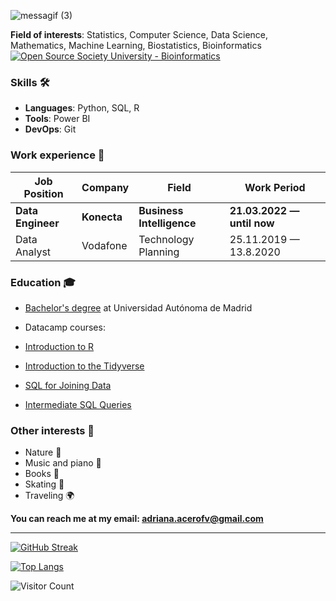 
<p align="center">

![messagif (3)](https://user-images.githubusercontent.com/91780726/205495218-11ae604c-43e0-4be6-b4a6-b82f4176dd98.gif)

</p>

**Field of interests**: Statistics, Computer Science, Data Science, Mathematics, Machine Learning, Biostatistics, Bioinformatics [![Open Source Society University - Bioinformatics ](https://img.shields.io/badge/OSSU-bioinformatics-blue.svg)](https://github.com/open-source-society/bioinformatics)



### Skills 🛠️
- **Languages**: Python, SQL, R
- **Tools**: Power BI
- **DevOps**: Git

### Work experience 👔
| Job Position                 | Company            | Field                        | Work Period                |
| ---------------------------- | ------------------ | ---------------------------- | -------------------------- |
| **Data Engineer**                | **Konecta**    | **Business Intelligence**                   | **21.03.2022 — until now** |
| Data Analyst     | Vodafone     | Technology Planning        | 25.11.2019 — 13.8.2020    |


### Education 🎓
- [Bachelor's degree](https://github.com/AdrianaAceroFV/AdrianaAceroFV/files/10148742/title.pdf)
 at Universidad Autónoma de Madrid 
- Datacamp courses:

 - [Introduction to R](https://www.datacamp.com/statement-of-accomplishment/course/70694779293d074d0f7be9138a41586d158e6fba)
 - [Introduction to the Tidyverse](https://www.datacamp.com/statement-of-accomplishment/course/7b853d6ab4309fdff89a27b3284bb190fb1359fc)
 - [SQL for Joining Data](https://www.datacamp.com/statement-of-accomplishment/course/a24744e4e6c38a3e420b6bce03a7ed8ca48e376f)
 - [Intermediate SQL Queries](https://www.datacamp.com/statement-of-accomplishment/course/5504c102f2578467596065d68c85663c02ab322e)

### Other interests 👀
- Nature :seedling:
- Music and piano :musical_keyboard:
- Books :book:
- Skating :ski:
- Traveling :earth_africa:

**You can reach me at my email: adriana.acerofv@gmail.com**

---

[![GitHub Streak](http://github-readme-streak-stats.herokuapp.com?user=AdrianaAceroFV&theme=dark&background=000000)](https://git.io/streak-stats)

[![Top Langs](https://github-readme-stats.vercel.app/api/top-langs/?username=AdrianaAceroFV&layout=compact&theme=vision-friendly-dark)](https://github.com/anuraghazra/github-readme-stats)

![Visitor Count](https://profile-counter.glitch.me/{AdrianaAceroFV}/count.svg)
